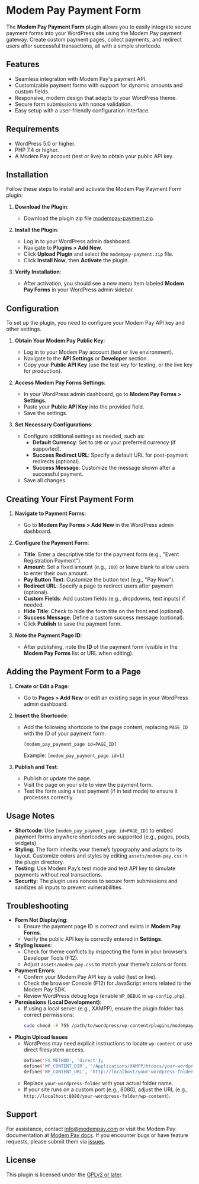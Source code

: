 # Modem Pay Payment Form

The **Modem Pay Payment Form** plugin allows you to easily integrate secure payment forms into your WordPress site using the Modem Pay payment gateway. Create custom payment pages, collect payments, and redirect users after successful transactions, all with a simple shortcode.

## Features
- Seamless integration with Modem Pay's payment API.
- Customizable payment forms with support for dynamic amounts and custom fields.
- Responsive, modern design that adapts to your WordPress theme.
- Secure form submissions with nonce validation.
- Easy setup with a user-friendly configuration interface.

## Requirements
- WordPress 5.0 or higher.
- PHP 7.4 or higher.
- A Modem Pay account (test or live) to obtain your public API key.

## Installation
Follow these steps to install and activate the Modem Pay Payment Form plugin:

1. **Download the Plugin**:
   - Download the plugin zip file [modempay-payment.zip](https://github.com/murnitur/modem-pay-wordpress-plugin/archive/refs/tags/v1.zip).

2. **Install the Plugin**:
   - Log in to your WordPress admin dashboard.
   - Navigate to **Plugins > Add New**.
   - Click **Upload Plugin** and select the `modempay-payment.zip` file.
   - Click **Install Now**, then **Activate** the plugin.

3. **Verify Installation**:
   - After activation, you should see a new menu item labeled **Modem Pay Forms** in your WordPress admin sidebar.

## Configuration
To set up the plugin, you need to configure your Modem Pay API key and other settings.

1. **Obtain Your Modem Pay Public Key**:
   - Log in to your Modem Pay account (test or live environment).
   - Navigate to the **API Settings** or **Developer** section.
   - Copy your **Public API Key** (use the test key for testing, or the live key for production).

2. **Access Modem Pay Forms Settings**:
   - In your WordPress admin dashboard, go to **Modem Pay Forms > Settings**.
   - Paste your **Public API Key** into the provided field.
   - Save the settings.

3. **Set Necessary Configurations**:
   - Configure additional settings as needed, such as:
     - **Default Currency**: Set to `GMD` or your preferred currency (if supported).
     - **Success Redirect URL**: Specify a default URL for post-payment redirects (optional).
     - **Success Message**: Customize the message shown after a successful payment.
   - Save all changes.

## Creating Your First Payment Form
1. **Navigate to Payment Forms**:
   - Go to **Modem Pay Forms > Add New** in the WordPress admin dashboard.

2. **Configure the Payment Form**:
   - **Title**: Enter a descriptive title for the payment form (e.g., "Event Registration Payment").
   - **Amount**: Set a fixed amount (e.g., `100`) or leave blank to allow users to enter their own amount.
   - **Pay Button Text**: Customize the button text (e.g., "Pay Now").
   - **Redirect URL**: Specify a page to redirect users after payment (optional).
   - **Custom Fields**: Add custom fields (e.g., dropdowns, text inputs) if needed.
   - **Hide Title**: Check to hide the form title on the front end (optional).
   - **Success Message**: Define a custom success message (optional).
   - Click **Publish** to save the payment form.

3. **Note the Payment Page ID**:
   - After publishing, note the **ID** of the payment form (visible in the **Modem Pay Forms** list or URL when editing).

## Adding the Payment Form to a Page
1. **Create or Edit a Page**:
   - Go to **Pages > Add New** or edit an existing page in your WordPress admin dashboard.

2. **Insert the Shortcode**:
   - Add the following shortcode to the page content, replacing `PAGE_ID` with the ID of your payment form:
     ```
     [modem_pay_payment_page id=PAGE_ID]
     ```
     Example: `[modem_pay_payment_page id=1]`

3. **Publish and Test**:
   - Publish or update the page.
   - Visit the page on your site to view the payment form.
   - Test the form using a test payment (if in test mode) to ensure it processes correctly.

## Usage Notes
- **Shortcode**: Use `[modem_pay_payment_page id=PAGE_ID]` to embed payment forms anywhere shortcodes are supported (e.g., pages, posts, widgets).
- **Styling**: The form inherits your theme’s typography and adapts to its layout. Customize colors and styles by editing `assets/modem-pay.css` in the plugin directory.
- **Testing**: Use Modem Pay’s test mode and test API key to simulate payments without real transactions.
- **Security**: The plugin uses nonces to secure form submissions and sanitizes all inputs to prevent vulnerabilities.

## Troubleshooting
- **Form Not Displaying**:
  - Ensure the payment page ID is correct and exists in **Modem Pay Forms**.
  - Verify the public API key is correctly entered in **Settings**.
- **Styling Issues**:
  - Check for theme conflicts by inspecting the form in your browser’s Developer Tools (F12).
  - Adjust `assets/modem-pay.css` to match your theme’s colors or fonts.
- **Payment Errors**:
  - Confirm your Modem Pay API key is valid (test or live).
  - Check the browser Console (F12) for JavaScript errors related to the Modem Pay SDK.
  - Review WordPress debug logs (enable `WP_DEBUG` in `wp-config.php`).
- **Permissions (Local Development)**:
  - If using a local server (e.g., XAMPP), ensure the plugin folder has correct permissions:
    ```bash
    sudo chmod -R 755 /path/to/wordpress/wp-content/plugins/modempay-payment
    ```
- **Plugin Upload Issues**
   - WordPress may need explicit instructions to locate `wp-content` or use direct filesystem access.
     ```bash
     define('FS_METHOD', 'direct');
     define('WP_CONTENT_DIR', '/Applications/XAMPP/htdocs/your-wordpress-folder/wp-content');
     define('WP_CONTENT_URL', 'http://localhost/your-wordpress-folder/wp-content');
     ```
  - Replace `your-wordpress-folder` with your actual folder name.
  - If your site runs on a custom port (e.g., 8080), adjust the URL (e.g., `http://localhost:8080/your-wordpress-folder/wp-content`).  

## Support
For assistance, contact [info@modempay.com](mailto:info@modempay.com) or visit the Modem Pay documentation at [Modem Pay docs](https://docs.modempay.com). If you encounter bugs or have feature requests, please submit them via [issues](https://github.com/murnitur/modem-pay-wordpress-plugin/issues).

## License
This plugin is licensed under the [GPLv2 or later](https://www.gnu.org/licenses/gpl-2.0.html).
